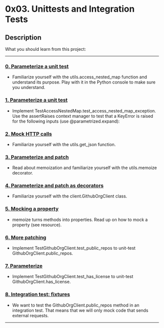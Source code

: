 # 0x03. Unittests and Integration Tests

## Description
What you should learn from this project:

---

### [0. Parameterize a unit test](./test_utils.py)
* Familiarize yourself with the utils.access_nested_map function and understand its purpose. Play with it in the Python console to make sure you understand.


### [1. Parameterize a unit test](./test_utils.py)
* Implement TestAccessNestedMap.test_access_nested_map_exception. Use the assertRaises context manager to test that a KeyError is raised for the following inputs (use @parametrized.expand):


### [2. Mock HTTP calls](./test_utils.py)
* Familiarize yourself with the utils.get_json function.


### [3. Parameterize and patch](./test_utils.py)
* Read about memoization and familiarize yourself with the utils.memoize decorator.


### [4. Parameterize and patch as decorators](./test_client.py)
* Familiarize yourself with the client.GithubOrgClient class.


### [5.  Mocking a property](./test_client.py)
* memoize turns methods into properties. Read up on how to mock a property (see resource).


### [6. More patching](./test_client.py)
* Implement TestGithubOrgClient.test_public_repos to unit-test GithubOrgClient.public_repos.


### [7. Parameterize](./test_client.py)
* Implement TestGithubOrgClient.test_has_license to unit-test GithubOrgClient.has_license.


### [8. Integration test: fixtures](./test_client.py)
* We want to test the GithubOrgClient.public_repos method in an integration test. That means that we will only mock code that sends external requests.

---

